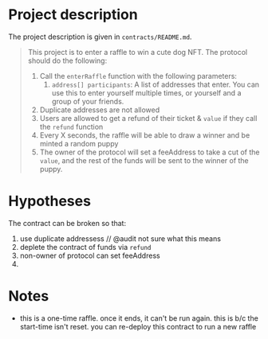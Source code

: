 # Project description

The project description is given in `contracts/README.md`.

> This project is to enter a raffle to win a cute dog NFT. The protocol should do the following:
> 1. Call the `enterRaffle` function with the following parameters:
>    1. `address[] participants`: A list of addresses that enter. You can use this to enter yourself multiple times, or yourself and a group of your friends.
> 2. Duplicate addresses are not allowed
> 3. Users are allowed to get a refund of their ticket & `value` if they call the `refund` function
> 4. Every X seconds, the raffle will be able to draw a winner and be minted a random puppy
> 5. The owner of the protocol will set a feeAddress to take a cut of the `value`, and the rest of the funds will be sent to the winner of the puppy.

# Hypotheses

The contract can be broken so that:

1. use duplicate addressess // @audit not sure what this means
2. deplete the contract of funds via `refund`
3. non-owner of protocol can set feeAddress
4. 

# Notes

- this is a one-time raffle. once it ends, it can't be run again. this is b/c the start-time isn't reset. you can re-deploy this contract to run a new raffle